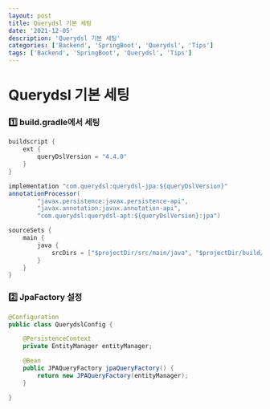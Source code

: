 ```yaml
---
layout: post
title: Querydsl 기본 세팅
date: '2021-12-05'
description: 'Querydsl 기본 세팅'
categories: ['Backend', 'SpringBoot', 'Querydsl', 'Tips']
tags: ['Backend', 'SpringBoot', 'Querydsl', 'Tips']
---
```

# Querydsl 기본 세팅

### 1️⃣ build.gradle에서 세팅

```java
buildscript {
	ext {
		queryDslVersion = "4.4.0"
	}
}
```

```java
implementation "com.querydsl:querydsl-jpa:${queryDslVersion}"
annotationProcessor(
		"javax.persistence:javax.persistence-api",
		"javax.annotation:javax.annotation-api",
		"com.querydsl:querydsl-apt:${queryDslVersion}:jpa")
```

```java
sourceSets {
	main {
		java {
			srcDirs = ["$projectDir/src/main/java", "$projectDir/build/generated"]
		}
	}
}
```

### 2️⃣ JpaFactory 설정

```java
@Configuration
public class QuerydslConfig {

	@PersistenceContext
	private EntityManager entityManager;

	@Bean
	public JPAQueryFactory jpaQueryFactory() {
		return new JPAQueryFactory(entityManager);
	}

}
```

